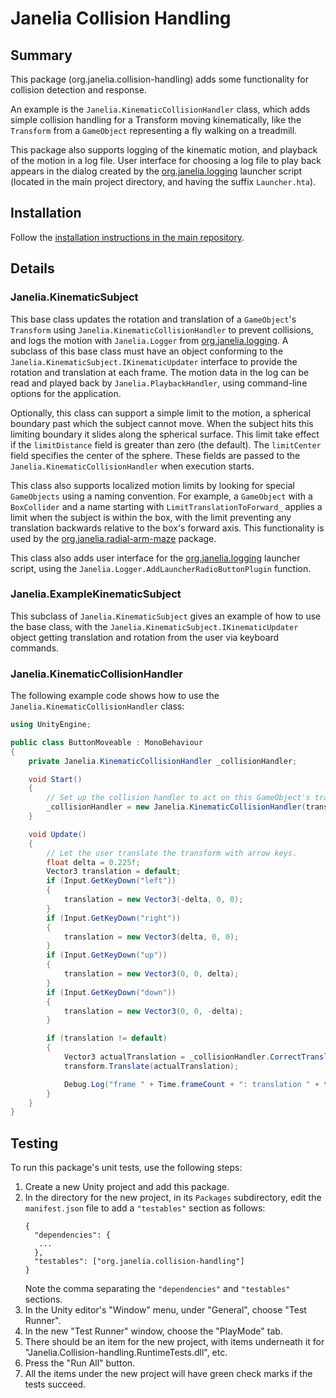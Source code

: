 # Janelia Collision Handling

## Summary

This package (org.janelia.collision-handling) adds some functionality for collision detection and response.

An example is the `Janelia.KinematicCollisionHandler` class, which adds simple collision handling for a Transform moving kinematically, like the `Transform` from a `GameObject` representing a fly walking on a treadmill.  

This package also supports logging of the kinematic motion, and playback of the motion in a log file.  User interface for choosing a log file to play back appears in the dialog created by the [org.janelia.logging](https://github.com/JaneliaSciComp/janelia-unity-toolkit/tree/master/org.janelia.logging) launcher script (located in the main project directory, and having the suffix `Launcher.hta`).

## Installation

Follow the [installation instructions in the main repository](https://github.com/JaneliaSciComp/janelia-unity-toolkit/blob/master/README.md#installation).

## Details

### Janelia.KinematicSubject

This base class updates the rotation and translation of a `GameObject`'s `Transform` using `Janelia.KinematicCollisionHandler` to prevent collisions, and logs the motion with `Janelia.Logger` from [org.janelia.logging](https://github.com/JaneliaSciComp/janelia-unity-toolkit/tree/master/org.janelia.logging).  A subclass of this base class must have an object conforming to the `Janelia.KinematicSubject.IKinematicUpdater` interface to provide the rotation and translation at each frame.  The motion data in the log can be read and played back by `Janelia.PlaybackHandler`, using command-line options for the application.

Optionally, this class can support a simple limit to the motion, a spherical boundary past which the subject cannot move.  When the subject hits this limiting boundary it slides along the spherical surface.  This limit take effect if the `limitDistance` field is greater than zero (the default).  The `limitCenter` field specifies the center of the sphere.  These fields are passed to the `Janelia.KinematicCollisionHandler` when execution starts.

This class also supports localized motion limits by looking for special `GameObjects` using a naming convention.  For example, a `GameObject` with a `BoxCollider` and a name starting with `LimitTranslationToForward_` applies a limit when the subject is within the box, with the limit preventing any translation backwards relative to the box's forward axis.  This functionality is used by the [org.janelia.radial-arm-maze](https://github.com/JaneliaSciComp/janelia-unity-toolkit/tree/master/org.janelia.radial-arm-maze) package.

This class also adds user interface for the [org.janelia.logging](https://github.com/JaneliaSciComp/janelia-unity-toolkit/tree/master/org.janelia.logging) launcher script, using the `Janelia.Logger.AddLauncherRadioButtonPlugin` function.

### Janelia.ExampleKinematicSubject

This subclass of `Janelia.KinematicSubject` gives an example of how to use the base class, with the `Janelia.KinematicSubject.IKinematicUpdater` object getting translation and rotation from the user via keyboard commands.

### Janelia.KinematicCollisionHandler

The following example code shows how to use the  `Janelia.KinematicCollisionHandler` class:

```csharp
using UnityEngine;

public class ButtonMoveable : MonoBehaviour
{
    private Janelia.KinematicCollisionHandler _collisionHandler;

    void Start()
    {
        // Set up the collision handler to act on this GameObject's transform.
        _collisionHandler = new Janelia.KinematicCollisionHandler(transform);
    }

    void Update()
    {
        // Let the user translate the transform with arrow keys.
        float delta = 0.225f;
        Vector3 translation = default;
        if (Input.GetKeyDown("left"))
        {
            translation = new Vector3(-delta, 0, 0);
        }
        if (Input.GetKeyDown("right"))
        {
            translation = new Vector3(delta, 0, 0);
        }
        if (Input.GetKeyDown("up"))
        {
            translation = new Vector3(0, 0, delta);
        }
        if (Input.GetKeyDown("down"))
        {
            translation = new Vector3(0, 0, -delta);
        }

        if (translation != default)
        {
            Vector3 actualTranslation = _collisionHandler.CorrectTranslation(translation);
            transform.Translate(actualTranslation);

            Debug.Log("frame " + Time.frameCount + ": translation " + translation + " becomes " + actualTranslation);
        }
    }
}
```

## Testing

To run this package's unit tests, use the following steps:
1. Create a new Unity project and add this package.
2. In the directory for the new project, in its `Packages` subdirectory, edit the `manifest.json` file to add a `"testables"` section as follows:
    ```
    {
      "dependencies": {
       ...
      },
      "testables": ["org.janelia.collision-handling"]
    }
    ```
    Note the comma separating the `"dependencies"` and `"testables"` sections.
3. In the Unity editor's "Window" menu, under "General", choose "Test Runner".
4. In the new "Test Runner" window, choose the "PlayMode" tab.
5. There should be an item for the new project, with items underneath it for "Janelia.Collision-handling.RuntimeTests.dll", etc.
6. Press the "Run All" button.
7. All the items under the new project will have green check marks if the tests succeed.
